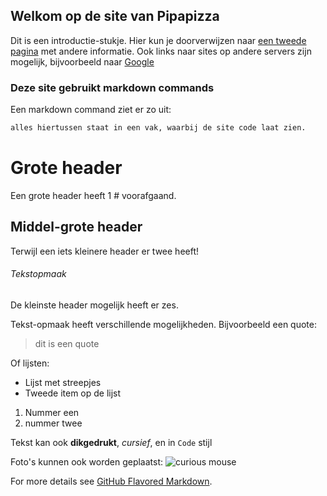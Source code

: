 ## Welkom op de site van Pipapizza


Dit is een introductie-stukje. Hier kun je doorverwijzen naar [een tweede pagina](https://pipapaula.github.io/pipapizza.github.io/Banaan.md) met andere informatie. Ook links naar sites op andere servers zijn mogelijk, bijvoorbeeld naar [Google](https://www.google.com)

### Deze site gebruikt markdown commands
Een  markdown command ziet er zo uit:
```markdown
alles hiertussen staat in een vak, waarbij de site code laat zien.
```


# Grote header

Een grote header heeft 1 # voorafgaand.

## Middel-grote header

Terwijl een iets kleinere header er twee heeft!

###### Tekstopmaak

De kleinste header mogelijk heeft er zes.

Tekst-opmaak heeft verschillende mogelijkheden.
Bijvoorbeeld een quote:
> dit is een quote

Of lijsten:
- Lijst met streepjes
- Tweede item op de lijst

1. Nummer een
2. nummer twee

Tekst kan ook **dikgedrukt**, _cursief_, en in `Code` stijl

Foto's kunnen ook worden geplaatst:
![curious mouse](https://pipapaula.github.io/pipapizza.github.io/Curious%20mouse.jpg)


For more details see [GitHub Flavored Markdown](https://guides.github.com/features/mastering-markdown/).



